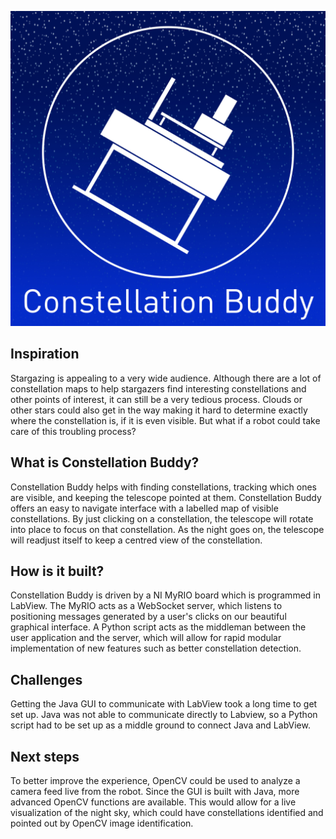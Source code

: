 ![](Constellation_Buddy_Logo.jpg)
## Inspiration
Stargazing is appealing to a very wide audience. Although there are a lot of constellation maps to help stargazers find interesting constellations and other points of interest, it can still be a very tedious process. Clouds or other stars could also get in the way making it hard to determine exactly where the constellation is, if it is even visible. But what if a robot could take care of this troubling process?

## What is Constellation Buddy?
Constellation Buddy helps with finding constellations, tracking which ones are visible, and keeping the telescope pointed at them. Constellation Buddy offers an easy to navigate interface with a labelled map of visible constellations. By just clicking on a constellation, the telescope will rotate into place to focus on that constellation. As the night goes on, the telescope will readjust itself to keep a centred view of the constellation.

## How is it built?
Constellation Buddy is driven by a NI MyRIO board which is programmed in LabView. The MyRIO acts as a WebSocket server, which listens to positioning messages generated by a user's clicks on our beautiful graphical interface. A Python script acts as the middleman between the user application and the server, which will allow for rapid modular implementation of new features such as better constellation detection.

## Challenges
Getting the Java GUI to communicate with LabView took a long time to get set up. Java was not able to communicate directly to Labview, so a Python script had to be set up as a middle ground to connect Java and LabView.

## Next steps
To better improve the experience, OpenCV could be used to analyze a camera feed live from the robot. Since the GUI is built with Java, more advanced OpenCV functions are available. This would allow for a live visualization of the night sky, which could have constellations identified and pointed out by OpenCV image identification.
